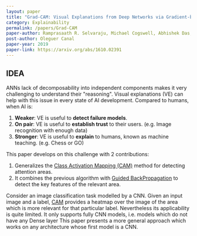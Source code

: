 ```yaml
---
layout: paper
title: "Grad-CAM: Visual Explanations from Deep Networks via Gradient-based Localization"
category: Explainability
permalink: /papers/Grad-CAM
paper-author: Ramprasaath R. Selvaraju, Michael Cogswell, Abhishek Das, Ramakrishna Vedantam, Devi Parikh, Dhruv Batra
post-author: Oleguer Canal
paper-year: 2019
paper-link: https://arxiv.org/abs/1610.02391
---
```

<!--
Disclaimer and authorship:
This article is provided for free only for your personal informational and entertainment purposes. No commercial use of it is allowed.

Please note there might be mistakes. We would be grateful to receive (constructive) criticism if you spot any. You can reach us at: ai.campus.ai@gmail.com or directly open an issue on our github repo: https://github.com/CampusAI/CampusAI.github.io

If considering to use the text please cite the original author/s of the lecture/paper.
Furthermore, please acknowledge our work by adding a link to our website: https://campusai.github.io/ and citing our names: Oleguer Canal and Federico Taschin.
-->

## IDEA

ANNs lack of decomposability into independent components makes it very challenging to understand their "reasoning".
Visual explanations (VE) can help with this issue in every state of AI development.
Compared to humans, when AI is:
1. **Weaker**: VE is useful to **detect failure models**.
2. **On pair**: VE is useful to **establish trust** to their users. (e.g. Image recognition with enough data)
3. **Stronger**: VE is useful to **explain** to humans, known as machine teaching. (e.g. Chess or GO)

This paper develops on this challenge with 2 contributions:
1. Generalizes the [Class Activation Mapping (CAM)](https://arxiv.org/abs/1512.04150) method for detecting attention areas.
2. It combines the previous algorithm with [Guided BackPropagation](https://arxiv.org/abs/1412.6806) to detect the key features of the relevant area.


Consider an image classification task modelled by a CNN.
Given an input image and a label, [CAM](https://arxiv.org/abs/1512.04150) provides a heatmap over the image of the area which is more relevant for that particular label.
Nevertheless its applicability is quite limited.
It only supports fully CNN models, i.e. models which do not have any Dense layer
This paper presents a more general approach which works on any architecture whose first model is a CNN.


